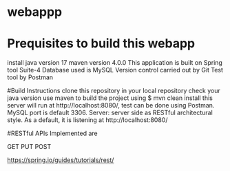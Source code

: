 # webappp
# Prequisites to build this webapp

install java version 17
maven version 4.0.0
This application is built on Spring tool Suite-4 
Database used is MySQL
Version control carried out by Git
Test tool by Postman

#Build Instructions
clone this repository in your local repository
check your java version
use maven to build the project using $ mvn clean install
this server will run at http://localhost:8080/, test can be done using Postman.
MySQL port is default 3306.
Server: server side as RESTful architectural style. 
As a default, it is listening at http://localhost:8080/

#RESTful APIs Implemented are 

GET 
PUT
POST

https://spring.io/guides/tutorials/rest/